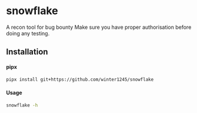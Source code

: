 # snowflake
A recon tool for bug bounty
Make sure you have proper authorisation before doing any testing.

## Installation

#### pipx
```sh
pipx install git+https://github.com/winter1245/snowflake
```

#### Usage

```sh
snowflake -h  
```

